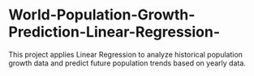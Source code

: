 # World-Population-Growth-Prediction-Linear-Regression-
This project applies Linear Regression to analyze historical population growth data and predict future population trends based on yearly data.

